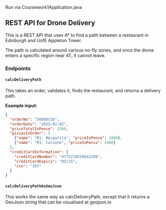 Run via Coursework1Application.java

## REST API for Drone Delivery

This is a REST API that uses A* to find a path between a restaurant in Edinburgh and UofE Appleton Tower.

The path is calculated around various no-fly zones, and once the drone enters a specific region near AT, it cannot leave.

### **Endpoints**

#### `calcDeliveryPath`
This takes an order, validates it, finds the restaurant, and returns a delivery path.

**Example input:**
```json
{
  "orderNo": "50DD6C5D",
  "orderDate": "2025-02-02",
  "priceTotalInPence": 2500,
  "pizzasInOrder": [
    {"name": "R1: Margarita", "priceInPence": 1000},
    {"name": "R1: Calzone", "priceInPence": 1400}
  ],
  "creditCardInformation": {
    "creditCardNumber": "4775210538642109",
    "creditCardExpiry": "05/25",
    "cvv": "397"
  }
}
```

#### `calcDeliveryPathAsGeoJson`
This works the same way as calcDeliveryPath, except that it returns a GeoJson string that can be visualised at geojson.io
